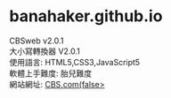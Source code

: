 # banahaker.github.io
CBSweb v2.0.1<br/>
大小寫轉換器 V2.0.1<br/>
使用語言:
HTML5,CSS3,JavaScript5<br/>
軟體上手難度: 胎兒難度<br/>
網站網址:
<a href = https://banahaker.github.io/index.html>CBS.com(false></a>


